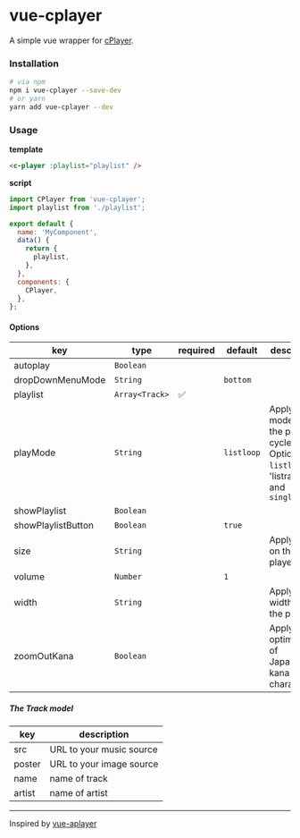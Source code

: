 # vue-cplayer

A simple vue wrapper for [cPlayer](https://github.com/MoePlayer/cPlayer).

### Installation

```bash
# via npm
npm i vue-cplayer --save-dev
# or yarn
yarn add vue-cplayer --dev
```

### Usage

__template__

```html
<c-player :playlist="playlist" />
```

__script__

```js
import CPlayer from 'vue-cplayer';
import playlist from './playlist';

export default {
  name: 'MyComponent',
  data() {
    return {
      playlist,
    },
  },
  components: {
    CPlayer,
  },
};
```

#### Options

key                | type           | required           | default    | description
---                | ---            | ---                | ---        | ---
autoplay           | `Boolean`      |                    |            |
dropDownMenuMode   | `String`       |                    | `bottom`   |
playlist           | `Array<Track>` | :white_check_mark: |            |
playMode           | `String`       |                    | `listloop` | Apply a mode on the play cycle. Options: `listloop`, 'listrandom', and `singlecycle`
showPlaylist       | `Boolean`      |                    |            |
showPlaylistButton | `Boolean`      |                    | `true`     |
size               | `String`       |                    |            | Apply a size on the player
volume             | `Number`       |                    | `1`        |
width              | `String`       |                    |            | Apply a width on the player
zoomOutKana        | `Boolean`      |                    |            | Apply optimization of Japanese kana characters

##### The Track model

key    | description
---    | ---
src    | URL to your music source
poster | URL to your image source
name   | name of track
artist | name of artist

---

Inspired by [vue-aplayer](https://github.com/SevenOutman/vue-aplayer)
